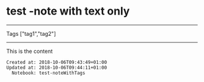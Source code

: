 # test -note with text only


---
Tags ["tag1","tag2"]

---


This is the content

    Created at: 2018-10-06T09:43:49+01:00
    Updated at: 2018-10-06T09:44:11+01:00
      Notebook: test-noteWithTags
